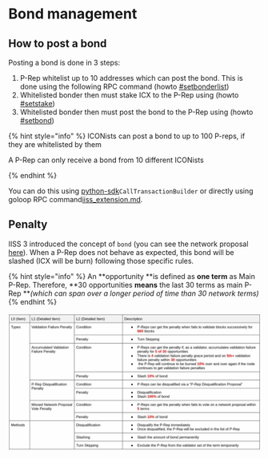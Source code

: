 # Bond management

## How to post a bond

Posting a bond is done in 3 steps:

1. P-Rep whitelist up to 10 addresses which can post the bond. This is done using the following RPC command (howto [#setbonderlist](json-rpc/iiss\_extension.md#setbonderlist "mention"))
2. Whitelisted bonder then must stake ICX to the P-Rep using (howto [#setstake](json-rpc/iiss\_extension.md#setstake "mention"))
3. Whitelisted bonder then must post the bond to the P-Rep using (howto [#setbond](json-rpc/iiss\_extension.md#setbond "mention"))

{% hint style="info" %}
ICONists can post a bond to up to 100 P-reps, if they are whitelisted by them

A P-Rep can only receive a bond from 10 different ICONists


{% endhint %}

You can do this using [python-sdk](../../icon-sdks/python-sdk/ "mention")`CallTransactionBuilder` or directly using goloop RPC command[iiss\_extension.md](json-rpc/iiss\_extension.md "mention").

## Penalty

IISS 3 introduced the concept of `bond` (you can see the network proposal [here](https://tracker.icon.foundation/transaction/0xcd7055153f777c3392f05c83c17e66207045f68b8504a36c07a459c706992dfe)). When a P-Rep does not behave as expected, this bond will be slashed (ICX will be burn) following those specific rules.

{% hint style="info" %}
An **opportunity **is defined as **one term** as Main P-Rep. Therefore, **30 opportunities **means** the last 30 terms as main P-Rep **_(which can span over a longer period of time than 30 network terms)_
{% endhint %}

![](../../.gitbook/assets/f8d977c64b14a38161633f22f3b027b90c35366b.jpeg)
